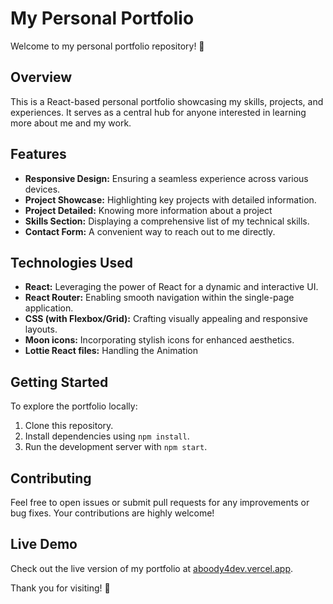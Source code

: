 # My Personal Portfolio

Welcome to my personal portfolio repository! 🚀

## Overview

This is a React-based personal portfolio showcasing my skills, projects, and experiences. It serves as a central hub for anyone interested in learning more about me and my work.

## Features

- **Responsive Design:** Ensuring a seamless experience across various devices.
- **Project Showcase:** Highlighting key projects with detailed information.
- **Project Detailed:** Knowing more information about a project
- **Skills Section:** Displaying a comprehensive list of my technical skills.
- **Contact Form:** A convenient way to reach out to me directly.

## Technologies Used

- **React:** Leveraging the power of React for a dynamic and interactive UI.
- **React Router:** Enabling smooth navigation within the single-page application.
- **CSS (with Flexbox/Grid):** Crafting visually appealing and responsive layouts.
- **Moon icons:** Incorporating stylish icons for enhanced aesthetics.
- **Lottie React files:** Handling the Animation 

## Getting Started

To explore the portfolio locally:

1. Clone this repository.
2. Install dependencies using `npm install`.
3. Run the development server with `npm start`.

## Contributing

Feel free to open issues or submit pull requests for any improvements or bug fixes. Your contributions are highly welcome!

## Live Demo

Check out the live version of my portfolio at [aboody4dev.vercel.app](#).

Thank you for visiting! 🌟
